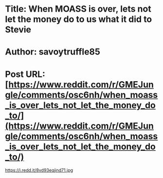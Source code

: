 # Title: When MOASS is over, lets not let the money do to us what it did to Stevie
# Author: savoytruffle85
# Post URL: [https://www.reddit.com/r/GMEJungle/comments/osc6nh/when_moass_is_over_lets_not_let_the_money_do_to/](https://www.reddit.com/r/GMEJungle/comments/osc6nh/when_moass_is_over_lets_not_let_the_money_do_to/)


https://i.redd.it/8vd93eqjind71.jpg